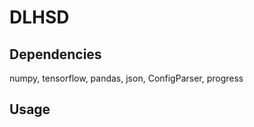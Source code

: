 # DLHSD

## Dependencies

numpy, tensorflow, pandas, json, ConfigParser, progress

## Usage

```make iccad\%_test'''